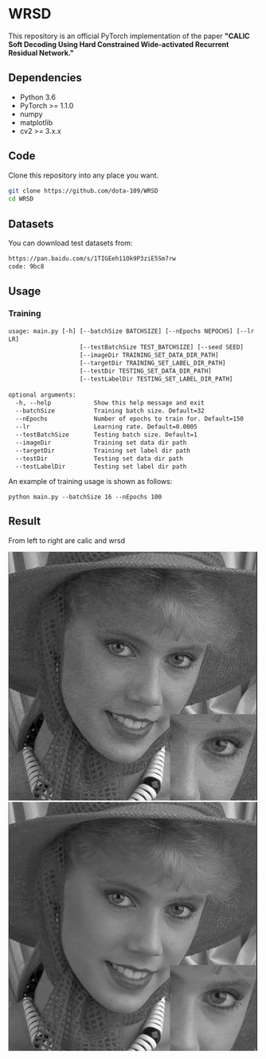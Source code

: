 # WRSD
This repository is an official PyTorch implementation of the paper **"CALIC Soft Decoding Using Hard Constrained Wide-activated Recurrent Residual Network."**

## Dependencies
* Python 3.6
* PyTorch >= 1.1.0
* numpy
* matplotlib
* cv2 >= 3.x.x 

## Code
Clone this repository into any place you want.
```bash
git clone https://github.com/dota-109/WRSD
cd WRSD
```

## Datasets
You can download test datasets from:
```
https://pan.baidu.com/s/1TIGEeh11Ok9P3ziE5Sm7rw
code: 9bc8
```

## Usage
### Training
```
usage: main.py [-h] [--batchSize BATCHSIZE] [--nEpochs NEPOCHS] [--lr LR]
                    [--testBatchSize TEST_BATCHSIZE] [--seed SEED]
                    [--imageDir TRAINING_SET_DATA_DIR_PATH]
                    [--targetDir TRAINING_SET_LABEL_DIR_PATH]
                    [--testDir TESTING_SET_DATA_DIR_PATH]
                    [--testLabelDir TESTING_SET_LABEL_DIR_PATH]
               
optional arguments:
  -h, --help            Show this help message and exit
  --batchSize           Training batch size. Default=32
  --nEpochs             Number of epochs to train for. Default=150
  --lr                  Learning rate. Default=0.0005
  --testBatchSize       Testing batch size. Default=1
  --imageDir            Training set data dir path
  --targetDir           Training set label dir path
  --testDir             Testing set data dir path
  --testLabelDir        Testing set label dir path
```
An example of training usage is shown as follows:
```
python main.py --batchSize 16 --nEpochs 100
```
## Result
From left to right are calic and wrsd
<p>
  <img src='result/woman_calic.png' height='500' width='500'/>
  <img src='result/woman_wrsd.png' height='500' width='500'/>
</p>
